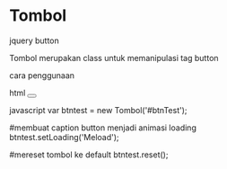 # Tombol
jquery button 

Tombol merupakan class untuk memanipulasi tag button

cara penggunaan

html
<button type="button" id="btnTest"></button>

javascript
var btntest = new Tombol('#btnTest');

#membuat caption button menjadi animasi loading
btntest.setLoading('Meload');

#mereset tombol ke default
btntest.reset();

